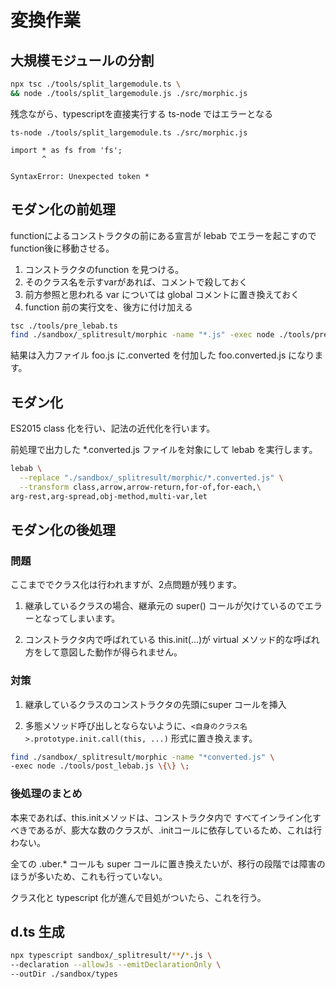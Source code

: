 # 変換作業

## 大規模モジュールの分割
```bash
npx tsc ./tools/split_largemodule.ts \
&& node ./tools/split_largemodule.js ./src/morphic.js
```

残念ながら、typescriptを直接実行する ts-node ではエラーとなる

```
ts-node ./tools/split_largemodule.ts ./src/morphic.js
```
```
import * as fs from 'fs';
       ^

SyntaxError: Unexpected token *
```

## モダン化の前処理

functionによるコンストラクタの前にある宣言が lebab でエラーを起こすのでfunction後に移動させる。

1. コンストラクタのfunction を見つける。
2. そのクラス名を示すvarがあれば、コメントで殺しておく
3. 前方参照と思われる var については global コメントに置き換えておく
4. function 前の実行文を、後方に付け加える

```bash
tsc ./tools/pre_lebab.ts
find ./sandbox/_splitresult/morphic -name "*.js" -exec node ./tools/pre_lebab.js \{\} \;
```

結果は入力ファイル foo.js に.converted を付加した foo.converted.js になります。


## モダン化

ES2015 class 化を行い、記法の近代化を行います。

前処理で出力した *.converted.js ファイルを対象にして lebab を実行します。


```bash
lebab \
  --replace "./sandbox/_splitresult/morphic/*.converted.js" \
  --transform class,arrow,arrow-return,for-of,for-each,\
arg-rest,arg-spread,obj-method,multi-var,let
```


## モダン化の後処理

### 問題
ここまででクラス化は行われますが、2点問題が残ります。

1. 継承しているクラスの場合、継承元の super() コールが欠けているのでエラーとなってしまいます。

1. コンストラクタ内で呼ばれている this.init(...)が virtual メソッド的な呼ばれ方をして意図した動作が得られません。

### 対策
1. 継承しているクラスのコンストラクタの先頭にsuper コールを挿入

2. 多態メソッド呼び出しとならないように、```<自身のクラス名>.prototype.init.call(this, ...)``` 形式に置き換えます。



```bash
find ./sandbox/_splitresult/morphic -name "*converted.js" \
-exec node ./tools/post_lebab.js \{\} \;
```

### 後処理のまとめ

本来であれば、this.initメソッドは、コンストラクタ内で すべてインライン化すべきであるが、膨大な数のクラスが、.initコールに依存しているため、これは行わない。

全ての .uber.* コールも super コールに置き換えたいが、移行の段階では障害のほうが多いため、これも行っていない。

クラス化と typescript 化が進んで目処がついたら、これを行う。


## d.ts 生成
```bash
npx typescript sandbox/_splitresult/**/*.js \
--declaration --allowJs --emitDeclarationOnly \
--outDir ./sandbox/types
```
